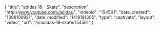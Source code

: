 {
    "title": "adidas 18 - Skate",
    "description": "http:\/\/www.youtube.com\/adidas.",
    "videoid": "154561",
    "date_created": "1398106921",
    "date_modified": "1418181305",
    "type": "captivate",
    "layout": "video",
    "url": "\/v\/adidas-18-skate\/154561"
}